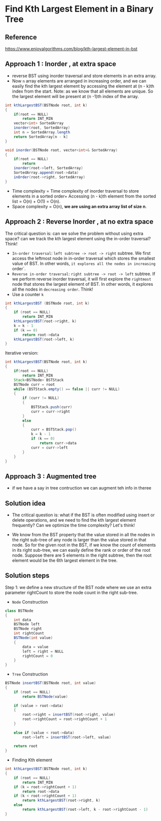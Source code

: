 # Find Kth Largest Element in a Binary Tree

## Reference 
https://www.enjoyalgorithms.com/blog/kth-largest-element-in-bst 

## Approach 1 : Inorder , at extra space 

- reverse BST using inorder traversal and store elements in an extra array.
-  Now `n` array elements are arranged in increasing order, and we can easily find the kth largest element by accessing the element at (n - k)th index from the start. Note: as we know that all elements are unique. So the largest element will be present at (n -1)th index of the array.

````java
int kthLargestBST(BSTNode root, int k)
{
    if(root == NULL)
        return INT_MIN
    vector<int> SortedArray
    inorder(root, SortedArray)
    int n = SortedArray.length
    return SortedArray[n - k]
}

void inorder(BSTNode root, vector<int>& SortedArray)
{
    if(root == NULL)
        return
    inorder(root->left, SortedArray)
    SortedArray.append(root->data)
    inOrder(root->right, SortedArray)
}
````

- Time complexity = Time complexity of inorder traversal to store elements in a sorted order+ Accessing (n - k)th element from the sorted list = O(n) + O(1) = O(n). 
- Space complexity = O(n), **we are using an extra array list of size n**.


## Approach 2 : Reverse Inorder , at no extra space 

The critical question is: can we solve the problem without using extra space? can we track the kth largest element using the in-order traversal? Think!

- `In-order traversal`: `left subtree -> root -> right` subtree. We first access the leftmost node in in-order traversal which stores the smallest value of BST. In other words, `it explores all the nodes in increasing `order`.
- `Reverse in-order traversal`: `right subtree -> root -> left` subtree. If we perform reverse inorder traversal, it will first explore the `rightmost` node that stores the largest element of BST. In other words, it explores all the nodes in `decreasing order`. Think!
- Use a counter  `k`

````java
int kthLargestBST (BSTNode root, int k)
{
    if (root == NULL)
        return INT_MIN
    kthLargestBST(root->right, k)
    k = k - 1
    if (k == 0)
        return root->data
    kthLargestBST(root->left, k)
}
````
Iterative version: 
````java
int kthLargestBST(BSTNode root, int k) 
{
    if(root == NULL) 
        return INT_MIN
    Stack<BSTNode> BSTStack
    BSTNode curr = root
    while (BSTStack.empty() == false || curr != NULL) 
    {
        if (curr != NULL) 
        {
            BSTStack.push(curr)
            curr = curr->right
        }
        else 
        {
            curr = BSTStack.pop()
            k = k - 1
            if (k == 0) 
                return curr->data
            curr = curr->left
        }
    }
}
````


## Approach 3 : Augmented tree

- if we have a say in tree contruction we can augment teh info in theree 
## Solution idea

- The critical question is: what if the BST is often modified using insert or delete operations, and we need to find the kth largest element frequently? Can we optimize the time complexity? Let's think!

- We know from the BST property that the value stored in all the nodes in the right sub-tree of any node is larger than the value stored in that node. So for the given root in the BST, if we know the count of elements in its right sub-tree, we can easily define the rank or order of the root node. Suppose there are 5 elements in the right subtree, then the root element would be the 6th largest element in the tree.

## Solution steps

Step 1: we define a new structure of the BST node where we use an extra parameter rightCount to store the node count in the right sub-tree.

- `Node` Construction

````java
class BSTNode 
{
    int data
    BSTNode left
    BSTNode right
    int rightCount
    BSTNode(int value)
    {
        data = value
        left = right = NULL
        rightCount = 0
    }
}
````
- `Tree` Construction


````java
BSTNode insertBST(BSTNode root, int value)
{
    if (root == NULL)
        return BSTNode(value)
        
    if (value > root->data)
    {
        root->right = insertBST(root->right, value)
        root->rightCount = root->rightCount + 1
    }
     
    else if (value < root->data)
        root->left = insertBST(root->left, value)
    
    return root
}
````


- Finding Kth element
````java
int kthLargestBST(BSTNode root, int k)
{
    if (root == NULL)
        return INT_MIN
    if (k = root->rightCount + 1)
        return root->data
    if (k < root->rightCount + 1)
        return kthLargestBST(root->right, k)
    else    
        return kthLargestBST(root->left, k - root->rightCount - 1)
}
````